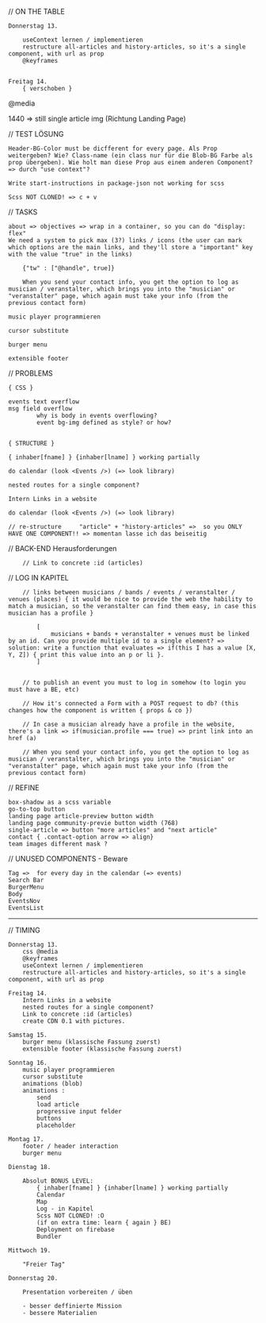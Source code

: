 // ON THE TABLE

    Donnerstag 13.
        
        useContext lernen / implementieren
        restructure all-articles and history-articles, so it's a single component, with url as prop
        @keyframes


    Freitag 14.
        { verschoben }
            

@media 

1440 => still single article img (Richtung Landing Page)


// TEST LÖSUNG

    Header-BG-Color must be dicfferent for every page. Als Prop weitergeben? Wie? Class-name (ein class nur für die Blob-BG Farbe als prop übergeben). Wie holt man diese Prop aus einem anderen Component? => durch "use context"?

    Write start-instructions in package-json not working for scss

    Scss NOT CLONED! => c + v
    

// TASKS

    about => objectives => wrap in a container, so you can do "display: flex"
    We need a system to pick max (3?) links / icons (the user can mark which options are the main links, and they'll store a "important" key with the value "true" in the links)

        {"tw" : ["@handle", true]}

        When you send your contact info, you get the option to log as musician / veranstalter, which brings you into the "musician" or "veranstalter" page, which again must take your info (from the previous contact form)

    music player programmieren

    cursor substitute

    burger menu

    extensible footer



// PROBLEMS

    { CSS }

    events text overflow 
    msg field overflow
            why is body in events overflowing?
            event bg-img defined as style? or how?


    { STRUCTURE }

    { inhaber[fname] } {inhaber[lname] } working partially

    do calendar (look <Events />) (=> look library)

    nested routes for a single component?

    Intern Links in a website

    do calendar (look <Events />) (=> look library)

    // re-structure     "article" + "history-articles" =>  so you ONLY HAVE ONE COMPONENT!! => momentan lasse ich das beiseitig



// BACK-END Herausforderungen

        // Link to concrete :id (articles)
        
// LOG IN KAPITEL

        // links between musicians / bands / events / veranstalter / venues (places) { it would be nice to provide the web the hability to match a musician, so the veranstalter can find them easy, in case this musician has a profile }

            [ 
                musicians + bands + veranstalter + venues must be linked by an id. Can you provide multiple id to a single element? => solution: write a function that evaluates => if(this I has a value [X, Y, Z]) { print this value into an p or li }.
            ]

        
        // to publish an event you must to log in somehow (to login you must have a BE, etc)

        // How it's connected a Form with a POST request to db? (this changes how the component is written { props & co })

        // In case a musician already have a profile in the website, there's a link => if(musician.profile === true) => print link into an href (a)

        // When you send your contact info, you get the option to log as musician / veranstalter, which brings you into the "musician" or "veranstalter" page, which again must take your info (from the previous contact form)


// REFINE

    box-shadow as a scss variable
    go-to-top button
    landing page article-preview button width
    landing page community-previe button width (768)
    single-article => button "more articles" and "next article"
    contact { .contact-option arrow => align}
    team images different mask ?


// UNUSED COMPONENTS - Beware

    Tag =>  for every day in the calendar (=> events)
    Search Bar
    BurgerMenu
    Body
    EventsNov
    EventsList




***************************************************************************************************


// TIMING
  
    Donnerstag 13.
        css @media
        @keyframes
        useContext lernen / implementieren
        restructure all-articles and history-articles, so it's a single component, with url as prop
    
    Freitag 14.
        Intern Links in a website
        nested routes for a single component?
        Link to concrete :id (articles)
        create CDN 0.1 with pictures.

    Samstag 15.
        burger menu (klassische Fassung zuerst)
        extensible footer (klassische Fassung zuerst)

    Sonntag 16.
        music player programmieren
        cursor substitute
        animations (blob)
        animations : 
            send
            load article
            progressive input felder
            buttons
            placeholder
        
    Montag 17. 
        footer / header interaction
        burger menu

    Dienstag 18.

        Absolut BONUS LEVEL:
            { inhaber[fname] } {inhaber[lname] } working partially
            Calendar
            Map
            Log - in Kapitel
            Scss NOT CLONED! :O
            (if on extra time: learn { again } BE)
            Deployment on firebase
            Bundler

    Mittwoch 19.

        "Freier Tag"

    Donnerstag 20.

        Presentation vorbereiten / üben

        - besser deffinierte Mission
        - bessere Materialien